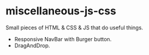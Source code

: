 # miscellaneous-js-css

Small pieces of HTML & CSS & JS that do useful things.

- Responsive NavBar with Burger button.
- DragAndDrop.
